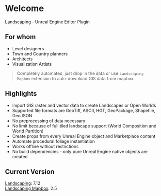 # Welcome

Landscaping - Unreal Engine Editor Plugin  

## For whom

- Level designers
- Town and Country planners
- Architects
- Visualization Artists

> Completely automated, just drop in the data or use `Landscaping Mapbox` extension to auto-download GIS data from mapbox

## Highlights

- Import GIS raster and vector data to create Landscapes or Open Worlds
- Supported file formats are GeoTiff, ASCII, HGT, GeoPackage, Shapefile, GeoJSON
- No preprocessing of data necessary
- No limit because of full tiled landscape support (World Composition and World Partition)
- Create props from every Unreal Engine object and Marketplace content
- Automate procedural foliage instantiation
- Works offline without restrictions
- No build dependencies - only pure Unreal Engine native objects are created

## Current Version

[Landscaping](https://www.unrealengine.com/marketplace/en-US/product/1150fad0ef4e4a75be5743c2c68237d3): 7.12  
[Landscaping Mapbox](https://www.unrealengine.com/marketplace/en-US/product/6fa6e344d3444d6b9019639b13d114ed): 2.5
